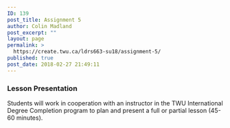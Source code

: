 ```yaml
---
ID: 139
post_title: Assignment 5
author: Colin Madland
post_excerpt: ""
layout: page
permalink: >
  https://create.twu.ca/ldrs663-su18/assignment-5/
published: true
post_date: 2018-02-27 21:49:11
---
```

### Lesson Presentation

Students will work in cooperation with an instructor in the TWU International Degree Completion program to plan and present a full or partial lesson (45-60 minutes).